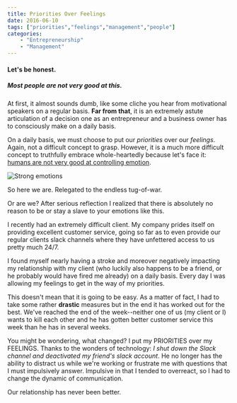```yaml
---
title: Priorities Over Feelings
date: 2016-06-10
tags: ["priorities","feelings","management","people"]
categories:
    - "Entrepreneurship"
    - "Management"
---
```


#### Let's be honest.

##### Most  people are not very good at this.

At first, it almost sounds dumb, like some cliche you hear from motivational speakers on a regular basis. **Far from that**, it is an extremely astute articulation of a decision one as an entrepreneur and a business owner has to consciously make on a daily basis.

On a daily basis, we must choose to put our _priorities_ over our _feelings_.  Again, not a difficult concept to grasp.  However, it is a much more difficult concept to truthfully embrace whole-heartedly because let's face it: [humans are not very good at controlling emotion](https://www.psychologytoday.com/blog/intense-emotions-and-strong-feelings/201012/it-or-not-emotions-will-drive-the-decisions-you).

![Strong emotions](http://successyeti.com/wp-content/uploads/2015/06/TSBB_Frustration-440x293.jpg)

So here we are.  Relegated to the endless tug-of-war.

Or are we?  After serious reflection I realized that there is absolutely no reason to be or stay a slave to your emotions like this.

I recently had an extremely difficult client.  My company prides itself on providing excellent customer service, going so far as to even provide our regular clients slack channels where they have unfettered access to us pretty much 24/7.

I found myself nearly having a stroke and moreover negatively impacting my relationship with my client (who luckily also happens to be a friend, or he probably would have fired me already) on a daily basis.  Every day I was allowing my feelings to get in the way of my priorities.

This doesn't mean that it is going to be easy.  As a matter of fact, I had to take some rather **drastic** measures but in the end it has worked out for the best.  We've reached the end of the week--neither one of us (my client or I) wants to kill each other and he has gotten better customer service this week than he has in several weeks.

You might be wondering, what changed?  I put my PRIORITIES over my FEELINGS.  Thanks to the wonders of technology: _I shut down the Slack channel and deactivated my friend's slack account_.  He no longer has the ability to distract us while we're working or frustrate me with questions that I must impulsively answer.  Impulsive in that I tended to overreact, so I  had to change the dynamic of communication.

Our relationship has never been better.
